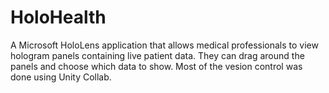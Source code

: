 # HoloHealth
A Microsoft HoloLens application that allows medical professionals to view hologram panels containing live patient data. They can drag around the panels and choose which data to show.
Most of the vesion control was done using Unity Collab. 
